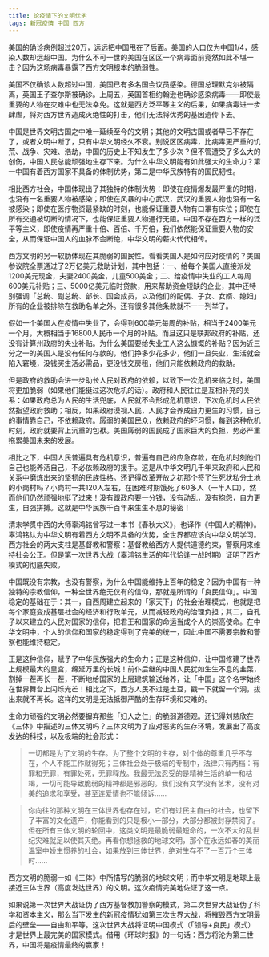 ```yaml
---
title: 论疫情下的文明优劣
tags: 新冠疫情 中国 西方
---
```


美国的确诊病例超过20万，远远把中国甩在了后面。美国的人口仅为中国1/4，感染人数却远超中国。为什么不可一世的美国在区区一个病毒面前竟然如此不堪一击？因为这场病毒暴露了西方文明根本的脆弱性。

美国不仅确诊人数超过中国，美国已有多名国会议员感染。德国总理默克尔被隔离，英国王子查尔斯被确诊。上周五，英国首相约翰逊也确诊感染病毒——即使最重要的人物在灾难中也无法幸免。这就是西方泛平等主义的后果，如果病毒进一步肆虐，将对西方世界造成灭绝性的打击，他们无法将优秀的基因遗传下去。

中国是世界文明古国之中唯一延续至今的文明；其他的文明古国或者早已不存在了，或者文明中断了，只有中华文明经久不衰。别说区区病毒，比病毒更严重的饥荒、战争、灾难、浩劫，中国的历史上不知发生了多少次？但不管遭受了多么大的创伤，中国人民总能顽强地生存下来。为什么中华文明能有如此强大的生命力？第一中国有着西方国家不具备的体制优势，第二是中华民族特有的国民韧性。

相比西方社会，中国体现出了其独特的体制优势：即使在疫情爆发最严重的时期，也没有一名重要人物被感染；即使在风暴的中心武汉，武汉的重要人物也没有一名被感染；即使在医疗物资最紧缺的时刻，也能保证重要人物有口罩有床位；即使在所有交通被切断的情况下，也能保证重要人物通行无阻。中国不存在西方一样的泛平等主义，即使疫情再严重十倍、百倍、千万倍，我们依然能保证重要人物的安全，从而保证中国人的血脉不会断绝，中华文明的薪火代代相传。

西方文明的另一软肋体现在其脆弱的国民性。看看美国人是如何应对疫情的？美国参议院全票通过了2万亿美元救助计划，其中包括：一、给每个美国人直接派发1200美元现金，夫妻2400美金，儿童500美金；二、给疫情中失业的工人每周600美元补贴；三、5000亿美元临时贷款，用来帮助资金短缺的企业，其中还特别强调「总统、副总统、部长、国会成员，以及他们的配偶、子女、女婿、媳妇」所有的企业被排除在救助名单之外。还有很多其他条款就不一一列举了。

假如一个美国人在疫情中失业了，会得到600美元每周的补贴，相当于2400美元一个月，大概相当于16800人民币一个月的补贴。而且这只是联邦政府的补贴，还没有计算州政府的失业补贴。为什么美国要给失业工人这么慷慨的补贴？因为近三分之一的美国人是没有任何存款的，他们挣多少花多少，他们一旦失业，生活就会陷入窘境，没钱买生活必需品，更没钱交房租，他们只能依赖政府的救助。

但是政府的救助会进一步助长人民对政府的依赖，以致下一次危机来临之时，美国将更加脆弱（如果他们能挺过这次危机的话）。政府和人民往往是互相补充的关系：如果政府总为人民的生活兜底，人民就不会形成危机意识，下次危机时人民依然指望政府救助；相反，如果政府漠视人民，人民才会养成自力更生的习惯，自己的事情靠自己，不依赖政府。孱弱的美国民众，依赖政府的坏习惯，每到这种危机时刻，政府就要背上沉重的包袱。美国孱弱的国民成了国家巨大的负担，势必严重拖累美国未来的发展。

相比之下，中国人民普遍具有危机意识，普遍有自己的应急存款，在危机时刻他们自己也能养活自己，不必依赖政府的援手。这是从中华文明几千年来政府和人民和关系中磨炼出来的坚韧的民族性格。还记得改革开放之初那个签了生死状私分土地的小岗村吗？小岗村一共120人左右，在困难时期饿死了60多人（一半人口），然而他们仍然顽强地挺了过来！没有跟政府要一分钱，没有动乱，没有抱怨，自力更生，自强拼搏。这就是中华民族千百年来生生不息的秘密！

清末学贯中西的大师辜鸿铭曾写过一本书《春秋大义》，也译作《中国人的精神》。辜鸿铭认为中华文明有着西方文明不具备的优势，全世界都应该向中华文明学习。西方社会的两大支柱是基督教和警察：基督教给西方人提供道德约束，警察用来维持社会公正。但是第一次世界大战（辜鸿铭生活的年代恰逢一战时期）证明了西方模式的彻底失败。

中国既没有宗教，也没有警察，为什么中国能维持上百年的稳定？因为中国有一种独特的宗教信仰，一种全世界绝无仅有的信仰，那就是所谓的「良民信仰」。中国稳定的基础在于：其一，自西周建立起来的「家天下」的社会治理模式，也就是把每个家庭变成基层社会的经济和行政单元，从而减轻政府的治理负担；其二，自孔子以来建立的人民对国家的信仰，把君王和国家的命运当成个人的崇高使命。在中华文明中，个人的信仰和国家的稳定得到了完美的统一，因此中国不需要宗教和警察也能维持稳定。

正是这种信仰，赋予了中华民族强大的生命力；正是这种信仰，让中国修建了世界上规模最大的皇宫，绵延万里的长城！前仆后继的中国人民犹如生生不息的韭菜，割掉一茬再长一茬，不断地给国家的上层建筑输送给养，让「中国」这个名字始终在世界舞台上闪烁光芒！相比之下，西方人民不过是土豆，戳一下就留一个洞，拔出来就不再长。这样的文明是无法抵御严酷的生存环境和灾难的。

生命力顽强的文明必然要摒弃那些「妇人之仁」的脆弱道德观。还记得刘慈欣在《三体》中描述的三体文明吗？三体文明为了应对恶劣的生存环境，发展出了高度发达的科技，以及极端的社会形式：

> 一切都是为了文明的生存。为了整个文明的生存，对个体的尊重几乎不存在，个人不能工作就得死；三体社会处于极端的专制中，法律只有两档：有罪和无罪，有罪处死，无罪释放。我最无法忍受的是精神生活的单一和枯竭，一切可能导致脆弱的精神都是邪恶的。我们没有文学没有艺术，没有对美的追求和享受，甚至连爱情也不能倾诉……

> 你向往的那种文明在三体世界也存在过，它们有过民主自甴的社会，也留下了丰富的文化遗产，你能看到的只是极小一部分，大部分都被封存禁阅了。但在所有三体文明的轮回中，这类文明是最脆弱最短命的，一次不大的乱世纪灾难就足以使其灭绝。再看你想拯救的地球文明，那个在永远如春的美丽温室中娇生惯养的社会，如果放到三体世界，绝对生存不了一百万个三体时……

西方文明的脆弱一如《三体》中所描写的脆弱的地球文明；而中华文明是地球上最接近三体世界（高度发达世界）的文明。这次疫情完美地佐证了这一点。

如果说第一次世界大战证伪了西方基督教加警察的模式，第二次世界大战证伪了科学和资本主义，那么当下发生的新冠疫情犹如第三次世界大战，将摧毁西方文明最后的壁垒——自由和平等。这次世界大战将证明中国模式（「领导+良民」模式）才是世界上最完美的国家模式。借用《环球时报》的一句话：西方将沦为第三世界，中国将是疫情最终的赢家！
